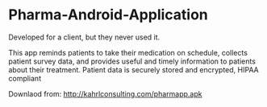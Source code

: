 # Pharma-Android-Application
Developed for a client, but they never used it.

This app reminds patients to take their medication on schedule, collects patient survey data, and provides useful and timely information to patients about their treatment. Patient data is securely stored and encrypted, HIPAA compliant

Downlaod from: 	http://kahrlconsulting.com/pharmapp.apk

